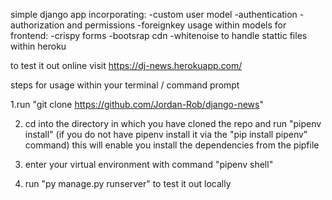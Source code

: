 simple django app incorporating:
-custom user model
-authentication
-authorization and permissions
-foreignkey usage within models
for frontend:
-crispy forms
-bootsrap cdn
-whitenoise to handle stattic files within heroku

to test it out online visit https://dj-news.herokuapp.com/

steps for usage
within your terminal / command prompt

1.run "git clone https://github.com/Jordan-Rob/django-news"

2. cd into the directory in which you have cloned the repo and
   run "pipenv install" (if you do not have pipenv install it via the "pip install pipenv" command)
   this will enable you install the dependencies from the pipfile

3. enter your virtual environment with command "pipenv shell"

4. run "py manage.py runserver" to test it out locally
